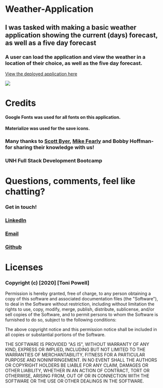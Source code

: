 # Weather-Application 

## I was tasked with making a basic weather application showing the current (days) forecast, as well as a five day forecast 
### A user can load the application and view the weather in a location of their choice, as well as the five day forecast. 



[View the deployed application here](https://tonipow3ll.github.io/Weather-App/) 


![](https://user-images.githubusercontent.com/72999798/105649987-2f75b480-5e80-11eb-85e5-aae4e92b6945.png )







# Credits
#### Google Fonts was used for all fonts on this application. 
#### Materialize was used for the save icons. 

### Many thanks to [Scott Byer](https://github.com/switch120), [Mike Fearly](https://michaelfearnley.com/) and Bobby Hoffman- for sharing their knowledge with us! 
 

### UNH Full Stack Development Bootcamp

# Questions, comments, feel like chatting?
### Get in touch!
### [LinkedIn](www.linkedin.com/in/tonipowell13)
### [Email](tonipow3ll@gmail.com)
### [Github](tonipow3ll.github.io)


# Licenses
### Copyright (c) [2020] [Toni Powell]

Permission is hereby granted, free of charge, to any person obtaining a copy
of this software and associated documentation files (the "Software"), to deal
in the Software without restriction, including without limitation the rights
to use, copy, modify, merge, publish, distribute, sublicense, and/or sell
copies of the Software, and to permit persons to whom the Software is
furnished to do so, subject to the following conditions:

The above copyright notice and this permission notice shall be included in all
copies or substantial portions of the Software.

THE SOFTWARE IS PROVIDED "AS IS", WITHOUT WARRANTY OF ANY KIND, EXPRESS OR
IMPLIED, INCLUDING BUT NOT LIMITED TO THE WARRANTIES OF MERCHANTABILITY,
FITNESS FOR A PARTICULAR PURPOSE AND NONINFRINGEMENT. IN NO EVENT SHALL THE
AUTHORS OR COPYRIGHT HOLDERS BE LIABLE FOR ANY CLAIM, DAMAGES OR OTHER
LIABILITY, WHETHER IN AN ACTION OF CONTRACT, TORT OR OTHERWISE, ARISING FROM,
OUT OF OR IN CONNECTION WITH THE SOFTWARE OR THE USE OR OTHER DEALINGS IN THE
SOFTWARE.

